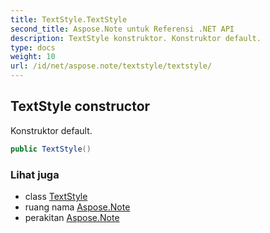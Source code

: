 ```yaml
---
title: TextStyle.TextStyle
second_title: Aspose.Note untuk Referensi .NET API
description: TextStyle konstruktor. Konstruktor default.
type: docs
weight: 10
url: /id/net/aspose.note/textstyle/textstyle/
---
```

## TextStyle constructor

Konstruktor default.

```csharp
public TextStyle()
```

### Lihat juga

* class [TextStyle](../)
* ruang nama [Aspose.Note](../../textstyle/)
* perakitan [Aspose.Note](../../../)



